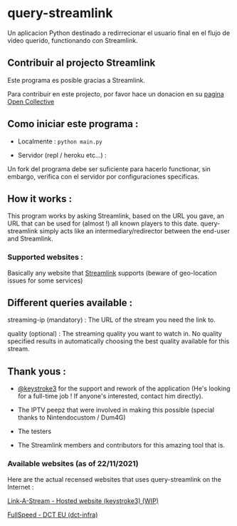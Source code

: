 # query-streamlink

Un aplicacion Python destinado a redirrecionar el usuario final en el flujo de vídeo querido, functionando con Streamlink.

## Contribuir al projecto Streamlink

Este programa es posible gracias a Streamlink.

Para contribuir en este projecto, por favor hace un donacion en su [pagina Open Collective](https://opencollective.com/streamlink)

## Como iniciar este programa :

- Localmente :
```python main.py```

- Servidor (repl / heroku etc...) :

Un fork del programa debe ser suficiente para hacerlo functionar, sin embargo, verifica con el servidor por configuraciones specificas.

## How it works :

This program works by asking Streamlink, based on the URL you gave, an URL that can be used for (almost !) all known players to this date. query-streamlink simply acts like an intermediary/redirector between the end-user and Streamlink.

### Supported websites :

Basically any website that [Streamlink](https://streamlink.github.io/plugin_matrix.html) supports (beware of geo-location issues for some services)

## Different queries available :

streaming-ip (mandatory) : The URL of the stream you need the link to.

quality (optional) : The streaming quality you want to watch in. No quality specified results in automatically choosing the best quality available for this stream.

## Thank yous :

-  [@keystroke3](https://github.com/keystroke3) for the support and rework of the application (He's looking for a full-time job ! If anyone's interested, contact him directly).

- The IPTV peepz that were involved in making this possible (special thanks to Nintendocustom / Dum4G)

- The testers

- The Streamlink members and contributors for this amazing tool that is.


### Available websites (as of 22/11/2021)

Here are the actual recensed websites that uses query-streamlink on the Internet :

[Link-A-Stream - Hosted website (keystroke3) (WIP)](https://linkastream.co/)

[FullSpeed - DCT EU (dct-infra)](http://free.fullspeed.tv/)
